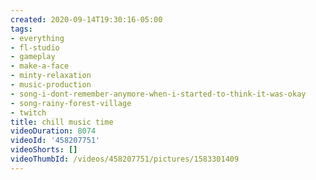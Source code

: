 ```yaml
---
created: 2020-09-14T19:30:16-05:00
tags:
- everything
- fl-studio
- gameplay
- make-a-face
- minty-relaxation
- music-production
- song-i-dont-remember-anymore-when-i-started-to-think-it-was-okay
- song-rainy-forest-village
- twitch
title: chill music time
videoDuration: 8074
videoId: '458207751'
videoShorts: []
videoThumbId: /videos/458207751/pictures/1583301409
---
```

